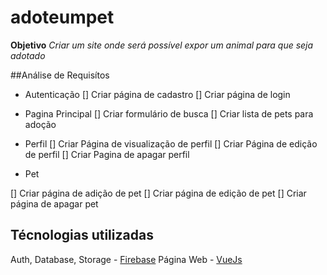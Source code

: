 # adoteumpet

**Objetivo**
_Criar um site onde será possível expor um animal para que seja adotado_

##Análise de Requisítos

* Autenticação
[] Criar página de cadastro
[] Criar página de login

* Pagina Principal
[] Criar formulário de busca
[] Criar lista de pets para adoção

* Perfil
[] Criar Página de visualização de perfil
[] Criar Página de edição de perfil
[] Criar Pagina de apagar perfil

* Pet

[] Criar página de adição de pet
[] Criar página de edição de pet
[] Criar página de apagar pet

## Técnologias utilizadas

Auth, Database, Storage - [Firebase](https://firebase.google.com/)
Página Web - [VueJs](https://vuejs.org/index.html)